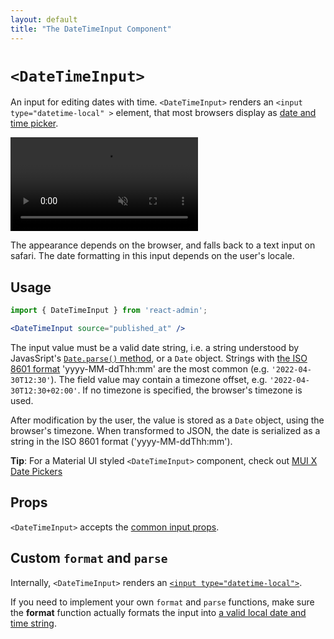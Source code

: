 ```yaml
---
layout: default
title: "The DateTimeInput Component"
---
```


# `<DateTimeInput>`

An input for editing dates with time. `<DateTimeInput>` renders an `<input type="datetime-local" >` element, that most browsers display as [date and time picker](https://developer.mozilla.org/en-US/docs/Web/HTML/Element/input/datetime-local).

<video controls autoplay playsinline muted loop>
  <source src="./img/date-time-input.webm" type="video/webm"/>
  <source src="./img/date-time-input.mp4" type="video/mp4"/>
  Your browser does not support the video tag.
</video>


The appearance depends on the browser, and falls back to a text input on safari. The date formatting in this input depends on the user's locale.

## Usage

```jsx
import { DateTimeInput } from 'react-admin';

<DateTimeInput source="published_at" />
```

The input value must be a valid date string, i.e. a string understood by JavasSript's [`Date.parse()` method](https://developer.mozilla.org/en-US/docs/Web/JavaScript/Reference/Global_Objects/Date/parse), or a `Date` object. Strings with [the ISO 8601 format](https://en.wikipedia.org/wiki/ISO_8601) 'yyyy-MM-ddThh:mm' are the most common (e.g. `'2022-04-30T12:30'`). The field value may contain a timezone offset, e.g. `'2022-04-30T12:30+02:00'`. If no timezone is specified, the browser's timezone is used.

After modification by the user, the value is stored as a `Date` object, using the browser's timezone. When transformed to JSON, the date is serialized as a string in the ISO 8601 format ('yyyy-MM-ddThh:mm').

**Tip**: For a Material UI styled `<DateTimeInput>` component, check out [MUI X Date Pickers](https://mui.com/x/react-date-pickers/)

## Props

`<DateTimeInput>` accepts the [common input props](./Inputs.md#common-input-props).

## Custom `format` and `parse`

Internally, `<DateTimeInput>` renders an [`<input type="datetime-local">`](https://developer.mozilla.org/en-US/docs/Web/HTML/Element/input/datetime-local).

If you need to implement your own `format` and `parse` functions, make sure the **format** function actually formats the input into [a valid local date and time string](https://developer.mozilla.org/en-US/docs/Web/HTML/Date_and_time_formats#local_date_and_time_strings).